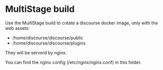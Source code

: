 # MultiStage build

Use the MultiStage build to create a discourse docker image, only with the web assets:
 - /home/discourse/discourse/public
 - /home/discourse/discourse/plugins

They will be serverd by nginx.

You can find the nginx config (/etc/nginx/nginx.conf) in this folder.